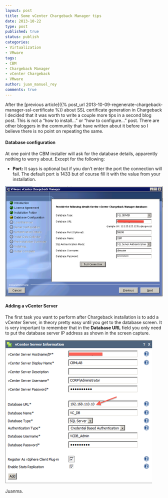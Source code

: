 ```yaml
---
layout: post
title: Some vCenter Chargeback Manager tips
date: 2013-10-22
type: post
published: true
status: publish
categories:
- Virtualization
- VMware
tags:
- CBM
- Chargeback Manager
- vCenter Chargeback
- VMware
author: juan_manuel_rey
comments: true
---
```


After the [previous article]({% post_url 2013-10-09-regenerate-chargeback-manager-ssl-certificate %}) about SSL certificate generation in Chargeback I decided that it was worth to write a couple more tips in a second blog post. This is not a “how to install…” or “how to configure…” post. There are other bloggers in the community that have written about it before so I believe there is no point on repeating the same.

#### Database configuration

At one point the CBM installer will ask for the database details, apparently nothing to worry about. Except for the following:

-   **Port:** It says is optional but if you don’t enter the port the connection will fail. The default port is 1433 but of course fill it with the value from your installation.

[![](/images/cbm_db_config.png "Chargeback database configuration")]({{site.url}}/images/cbm_db_config.png)

#### Adding a vCenter Server

The first task you want to perform after Chargeback installation is to add a vCenter Server, in theory pretty easy until you get to the database screen. It is very important to remember that in the **Database URL** field you only need to put the database server IP address as shown in the screen capture.

[![](/images/cbm_vc_conifig.png "vCenter database URL")]({{site.url}}/images/cbm_vc_conifig.png)

Juanma.
